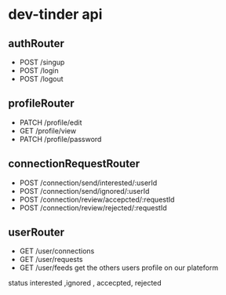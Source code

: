 # dev-tinder api

## authRouter

- POST /singup
- POST /login
- POST /logout

## profileRouter

- PATCH /profile/edit
- GET /profile/view
- PATCH /profile/password

## connectionRequestRouter

- POST /connection/send/interested/:userId
- POST /connection/send/ignored/:userId
- POST /connection/review/accepcted/:requestId
- POST /connection/review/rejected/:requestId

## userRouter

- GET /user/connections
- GET /user/requests
- GET /user/feeds get the others users profile on our plateform

status interested ,ignored , accecpted, rejected
